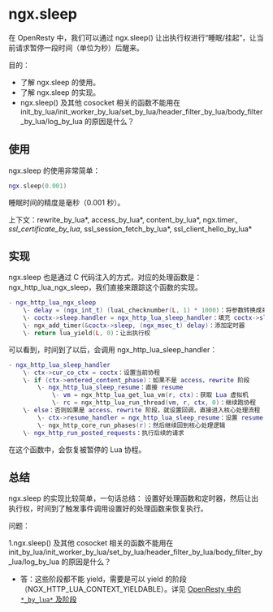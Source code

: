 # ngx.sleep


在 OpenResty 中，我们可以通过 ngx.sleep() 让出执行权进行“睡眠/挂起”，让当前请求暂停一段时间（单位为秒）后醒来。

目的：

- 了解 ngx.sleep 的使用。
- 了解 ngx.sleep 的实现。
- ngx.sleep() 及其他 cosocket 相关的函数不能用在 init_by_lua/init_worker_by_lua/set_by_lua/header_filter_by_lua/body_filter_by_lua/log_by_lua 的原因是什么？

## 使用

ngx.sleep 的使用非常简单：

```lua
ngx.sleep(0.001)
```

睡眠时间的精度是毫秒（0.001 秒）。

上下文：rewrite_by_lua*, access_by_lua*, content_by_lua*, ngx.timer.*, ssl_certificate_by_lua*, ssl_session_fetch_by_lua*, ssl_client_hello_by_lua*

## 实现

ngx.sleep 也是通过 C 代码注入的方式，对应的处理函数是：ngx_http_lua_ngx_sleep，我们直接来跟踪这个函数的实现。

```lua
- ngx_http_lua_ngx_sleep
    \- delay = (ngx_int_t) (luaL_checknumber(L, 1) * 1000)：将参数转换成毫秒
    \- coctx->sleep.handler = ngx_http_lua_sleep_handler：填充 coctx->sleep 事件
    \- ngx_add_timer(&coctx->sleep, (ngx_msec_t) delay)：添加定时器
    \- return lua_yield(L, 0)：让出执行权
```

可以看到，时间到了以后，会调用 ngx_http_lua_sleep_handler：

```lua
- ngx_http_lua_sleep_handler
    \- ctx->cur_co_ctx = coctx：设置当前协程
    \- if (ctx->entered_content_phase)：如果不是 access、rewrite 阶段
        \- ngx_http_lua_sleep_resume：直接 resume
            \- vm = ngx_http_lua_get_lua_vm(r, ctx)：获取 Lua 虚拟机
            \- rc = ngx_http_lua_run_thread(vm, r, ctx, 0)：继续跑协程
    \- else：否则如果是 access、rewrite 阶段，就设置回调，直接进入核心处理流程
        \- ctx->resume_handler = ngx_http_lua_sleep_resume：设置 resume 回调
        \- ngx_http_core_run_phases(r)：然后继续回到核心处理逻辑
    \- ngx_http_run_posted_requests：执行后续的请求
```

在这个函数中，会恢复被暂停的 Lua 协程。

## 总结

ngx.sleep 的实现比较简单，一句话总结：
设置好处理函数和定时器，然后让出执行权，时间到了触发事件调用设置好的处理函数来恢复执行。

问题：

1.ngx.sleep() 及其他 cosocket 相关的函数不能用在 init_by_lua/init_worker_by_lua/set_by_lua/header_filter_by_lua/body_filter_by_lua/log_by_lua 的原因是什么？

- 答：这些阶段都不能 yield，需要是可以 yield 的阶段（NGX_HTTP_LUA_CONTEXT_YIELDABLE）。详见 [OpenResty 中的 `*_by_lua*` 及阶段](001-2-x_by_luax-and-phase.md)
